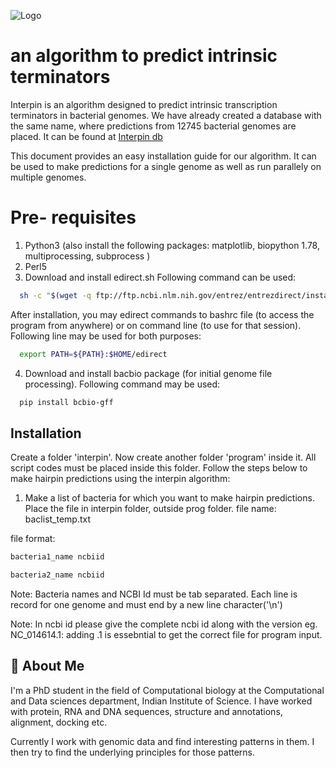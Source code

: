 

![Logo](https://dev-to-uploads.s3.amazonaws.com/uploads/articles/th5xamgrr6se0x5ro4g6.png)

    
# an algorithm to predict intrinsic terminators

Interpin is an algorithm designed to predict intrinsic transcription terminators in bacterial genomes. 
We have already created a database with the same name, where predictions from 12745 bacterial genomes are placed. It can be found at  [Interpin db](http://pallab.cds.iisc.ac.in/INTERPIN)

This document provides an easy installation guide for our algorithm. It can be used to make predictions for a single genome as well as run parallely on multiple genomes.

# Pre- requisites
1. Python3 (also install the following packages: matplotlib, biopython 1.78, multiprocessing, subprocess )
2. Perl5
3. Download and install edirect.sh
Following command can be used:
```bash
  sh -c "$(wget -q ftp://ftp.ncbi.nlm.nih.gov/entrez/entrezdirect/install-edirect.sh -O -)"
```
After installation, you may edirect commands to bashrc file (to access the program from anywhere) or on command line (to use for that session). Following line may be used for both purposes:
```bash
  export PATH=${PATH}:$HOME/edirect
```
4. Download and install bacbio package (for initial genome file processing). Following command may be used:
```bash
  pip install bcbio-gff
```

## Installation

Create a folder 'interpin'. Now create another folder 'program' inside it. 
All script codes must be placed inside this folder. 
Follow the steps below to make hairpin predictions using the interpin algorithm:
1. Make a list of bacteria for which you want to make hairpin predictions. Place the file in interpin folder, outside prog folder. 
file name: baclist_temp.txt

file format:

```diff
bacteria1_name ncbiid

bacteria2_name ncbiid
```

Note: Bacteria names and NCBI Id must be tab separated. Each line is record for one genome and must end by a new line character('\n')

Note: In ncbi id please give the complete ncbi id along with the version eg. NC_014614.1: adding .1 is essebntial to get the correct file for program input.

## 🚀 About Me
I'm a PhD student in the field of Computational biology at the Computational and Data sciences department, Indian Institute of Science.
I have worked with protein, RNA and DNA sequences, structure and annotations, alignment, docking etc.

Currently I work with genomic data and find interesting patterns in them. I then try to find the underlying principles for those patterns.


  
 

  
